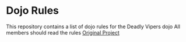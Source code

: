 Dojo Rules
==========

This repository contains a list of dojo rules for the Deadly Vipers dojo
All members should read the rules
[Original Project](https://github.com/deadlyvipers)

